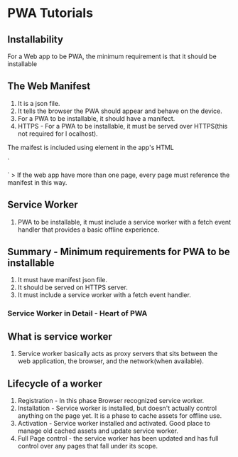 # PWA Tutorials

## Installability

For a Web app to be PWA, the minimum requirement is that it should be installable

## The Web Manifest
1. It is a json file.
2. It tells the browser the PWA should appear and behave on the device.
3. For a PWA to be installable, it should have a manifect.
4. HTTPS - For a PWA to be installable, it must be served over HTTPS(this not required for l ocalhost).


The maifest is included using <link> element in the app's HTML

`<!doctype html>
<html lang="en">
  <head>
    <link rel="manifest" href="manifest.json" />
    <!-- ... -->
  </head>
  <body></body>
</html>
`
> If the web app have more than one page, every page must reference the manifest in this way.


## Service Worker
1. PWA to be installable, it must include a service worker with a fetch event handler that provides a basic offline experience.


## Summary  - Minimum requirements for PWA to be installable
1. It must have manifest json file.
2. It should be served on HTTPS server.
3. It must include a service worker with a fetch event handler.


### Service Worker in Detail - Heart of PWA

## What is service worker
1. Service worker basically acts as proxy servers that sits between the web application, the browser, and the network(when available).

## Lifecycle of a worker
1. Registration - In this phase Browser recognized service worker.
2. Installation - Service worker is installed, but doesn't actually control anything on the page yet. It is a phase to cache assets for offline use.
3. Activation - Service worker installed and activated. Good place to manage old cached assets and update service worker.
4. Full Page control - the service worker has been updated and has full control over any pages that fall under its scope.


